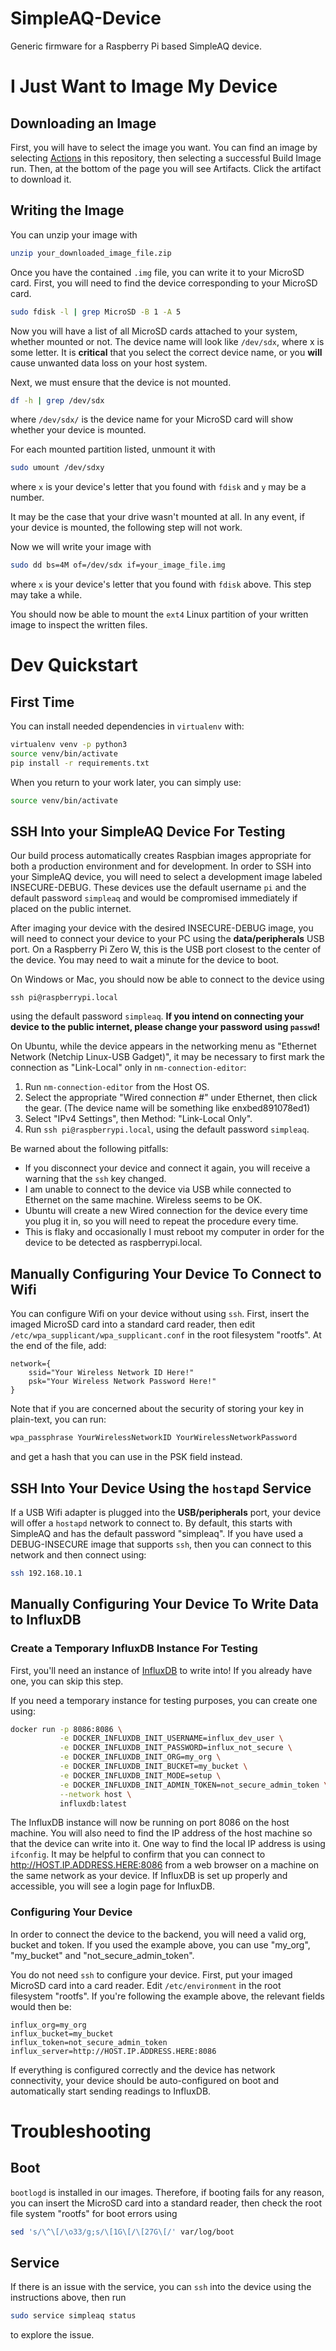 # SimpleAQ-Device

Generic firmware for a Raspberry Pi based SimpleAQ device.

# I Just Want to Image My Device

## Downloading an Image

First, you will have to select the image you want.
You can find an image by selecting [Actions](/actions) in this repository, then selecting a successful Build Image run.
Then, at the bottom of the page you will see Artifacts.
Click the artifact to download it.

## Writing the Image

You can unzip your image with
```bash
unzip your_downloaded_image_file.zip
```

Once you have the contained `.img` file, you can write it to your MicroSD card.
First, you will need to find the device corresponding to your MicroSD card.
```bash
sudo fdisk -l | grep MicroSD -B 1 -A 5
```

Now you will have a list of all MicroSD cards attached to your system, whether mounted or not.
The device name will look like `/dev/sdx`, where x is some letter.
It is **critical** that you select the correct device name, or you **will** cause unwanted data loss on your host system.

Next, we must ensure that the device is not mounted.
```bash
df -h | grep /dev/sdx
```
where `/dev/sdx/` is the device name for your MicroSD card will show whether your device is mounted.

For each mounted partition listed, unmount it with
```bash
sudo umount /dev/sdxy
```
where `x` is your device's letter that you found with `fdisk` and `y` may be a number.

It may be the case that your drive wasn't mounted at all.
In any event, if your device is mounted, the following step will not work.

Now we will write your image with
```bash
sudo dd bs=4M of=/dev/sdx if=your_image_file.img 
```
where `x` is your device's letter that you found with `fdisk` above.
This step may take a while.

You should now be able to mount the `ext4` Linux partition of your written image to inspect the written files.

# Dev Quickstart

## First Time

You can install needed dependencies in `virtualenv` with:
```bash
virtualenv venv -p python3
source venv/bin/activate
pip install -r requirements.txt
```

When you return to your work later, you can simply use:
```bash
source venv/bin/activate
```
## SSH Into your SimpleAQ Device For Testing

Our build process automatically creates Raspbian images appropriate for both a production environment and for development.
In order to SSH into your SimpleAQ device, you will need to select a development image labeled INSECURE-DEBUG.
These devices use the default username `pi` and the default password `simpleaq` and would be compromised immediately if placed on the public internet.

After imaging your device with the desired INSECURE-DEBUG image, you will need to connect your device to your PC using the **data/peripherals** USB port.
On a Raspberry Pi Zero W, this is the USB port closest to the center of the device.
You may need to wait a minute for the device to boot.

On Windows or Mac, you should now be able to connect to the device using
```
ssh pi@raspberrypi.local
```
using the default password `simpleaq`.
**If you intend on connecting your device to the public internet, please change your password using `passwd`!**

On Ubuntu, while the device appears in the networking menu as "Ethernet Network (Netchip Linux-USB Gadget)", it may be necessary to first mark the connection as "Link-Local" only in `nm-connection-editor`:
1. Run `nm-connection-editor` from the Host OS.
2. Select the appropriate "Wired connection #" under Ethernet, then click the gear. (The device name will be something like enxbed891078ed1)
3. Select "IPv4 Settings", then Method: "Link-Local Only".
4. Run `ssh pi@raspberrypi.local`, using the default password `simpleaq`.

Be warned about the following pitfalls:
- If you disconnect your device and connect it again, you will receive a warning that the `ssh` key changed.
- I am unable to connect to the device via USB while connected to Ethernet on the same machine.  Wireless seems to be OK.
- Ubuntu will create a new Wired connection for the device every time you plug it in, so you will need to repeat the procedure every time.
- This is flaky and occasionally I must reboot my computer in order for the device to be detected as raspberrypi.local.

## Manually Configuring Your Device To Connect to Wifi

You can configure Wifi on your device without using `ssh`.
First, insert the imaged MicroSD card into a standard card reader, then edit `/etc/wpa_supplicant/wpa_supplicant.conf` in the root filesystem "rootfs".
At the end of the file, add:

```
network={
    ssid="Your Wireless Network ID Here!"
    psk="Your Wireless Network Password Here!"
}
```

Note that if you are concerned about the security of storing your key in plain-text, you can run:
```bash
wpa_passphrase YourWirelessNetworkID YourWirelessNetworkPassword
```
and get a hash that you can use in the PSK field instead.

## SSH Into Your Device Using the `hostapd` Service

If a USB Wifi adapter is plugged into the **USB/peripherals** port, your device will offer a `hostapd` network to connect to.
By default, this starts with SimpleAQ and has the default password "simpleaq".
If you have used a DEBUG-INSECURE image that supports `ssh`, then you can connect to this network and then connect using:

```bash
ssh 192.168.10.1
```

## Manually Configuring Your Device To Write Data to InfluxDB

### Create a Temporary InfluxDB Instance For Testing

First, you'll need an instance of [InfluxDB](https://github.com/influxdata/influxdb) to write into!
If you already have one, you can skip this step.

If you need a temporary instance for testing purposes, you can create one using:
```bash
docker run -p 8086:8086 \
           -e DOCKER_INFLUXDB_INIT_USERNAME=influx_dev_user \
           -e DOCKER_INFLUXDB_INIT_PASSWORD=influx_not_secure \
           -e DOCKER_INFLUXDB_INIT_ORG=my_org \
           -e DOCKER_INFLUXDB_INIT_BUCKET=my_bucket \
           -e DOCKER_INFLUXDB_INIT_MODE=setup \
           -e DOCKER_INFLUXDB_INIT_ADMIN_TOKEN=not_secure_admin_token \
           --network host \
           influxdb:latest
```

The InfluxDB instance will now be running on port 8086 on the host machine.
You will also need to find the IP address of the host machine so that the device can write into it.
One way to find the local IP address is using `ifconfig`.
It may be helpful to confirm that you can connect to http://HOST.IP.ADDRESS.HERE:8086 from a web browser on a machine on the same network as your device.
If InfluxDB is set up properly and accessible, you will see a login page for InfluxDB.

### Configuring Your Device

In order to connect the device to the backend, you will need a valid org, bucket and token.
If you used the example above, you can use "my\_org", "my\_bucket" and "not\_secure\_admin\_token".

You do not need `ssh` to configure your device.
First, put your imaged MicroSD card into a card reader.
Edit `/etc/environment` in the root filesystem "rootfs".
If you're following the example above, the relevant fields would then be:
```
influx_org=my_org
influx_bucket=my_bucket
influx_token=not_secure_admin_token
influx_server=http://HOST.IP.ADDRESS.HERE:8086
```

If everything is configured correctly and the device has network connectivity, your device should be auto-configured on boot and automatically start sending readings to InfluxDB.

# Troubleshooting

## Boot

`bootlogd` is installed in our images.
Therefore, if booting fails for any reason, you can insert the MicroSD card into a standard reader, then check the root file system "rootfs" for boot errors using

```bash
sed 's/\^\[/\o33/g;s/\[1G\[/\[27G\[/' var/log/boot
```

## Service

If there is an issue with the service, you can `ssh` into the device using the instructions above, then run

```bash
sudo service simpleaq status
```

to explore the issue.
